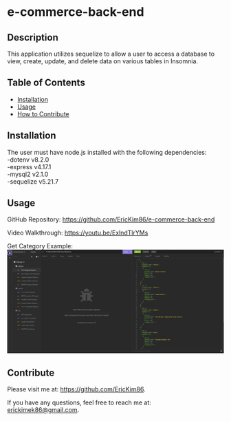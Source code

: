   # e-commerce-back-end
 

  ## Description
  This application utilizes sequelize to allow a user to access a database to view, create, update, and delete data on various tables in Insomnia.  

  ## Table of Contents
    
  - [Installation](#installation)
  - [Usage](#usage)
  - [How to Contribute](#contribute)


  ## Installation<br/>
  The user must have node.js installed with the following dependencies: <br/>
    -dotenv v8.2.0<br/>
    -express v4.17.1<br/>
    -mysql2 v2.1.0<br/>
    -sequelize v5.21.7<br/>

  ## Usage
  GitHub Repository: https://github.com/EricKim86/e-commerce-back-end <br/>

  Video Walkthrough: https://youtu.be/ExlndTlrYMs<br/>

  Get Category Example: <br/>
  <img src="https://github.com/EricKim86/e-commerce-back-end/blob/main/assets/images/get-category.png?raw=true" width="600"/><br/>


  ## Contribute
  Please visit me at: https://github.com/EricKim86. 

  If you have any questions, feel free to reach me at: erickimek86@gmail.com.

